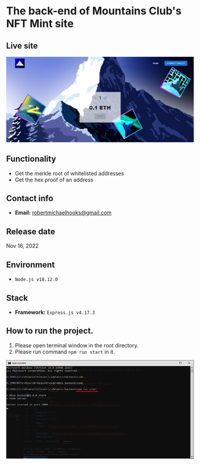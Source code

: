 # The back-end of Mountains Club's NFT Mint site

## Live site
[![Live site](readme_images/guide-site.png)](https://mintmountainsclub.ch)

## Functionality
- Get the merkle root of whitelisted addresses
- Get the hex proof of an address

## Contact info
- **Email:** robertmichaelhooks@gmail.com

## Release date
Nov 16, 2022

## Environment
- `Node.js v18.12.0`

## Stack
- **Framework:** `Express.js v4.17.3`

## How to run the project.
1. Please open terminal window in the root directory.
2. Please run command `npm run start` in it.

![guide-terminal](readme_images/guide-terminal.png)
